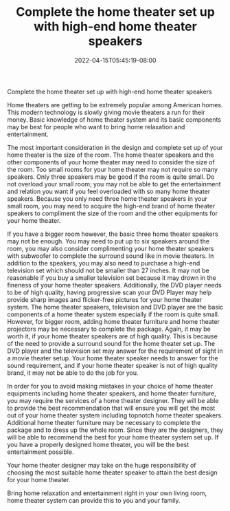 ﻿---
title: "Complete the home theater set up with high-end home theater speakers"
date: 2022-04-15T05:45:19-08:00
description: "Home-Theater Tips for Web Success"
featured_image: "/images/Home-Theater.jpg"
tags: ["Home Theater"]
---

Complete the home theater set up with high-end home theater speakers


Home theaters are getting to be extremely popular among American homes. This modern technology is slowly giving movie theaters a run for their money. Basic knowledge of home theater system and its basic components may be best for people who want to bring home relaxation and entertainment. 

The most important consideration in the design and complete set up of your home theater is the size of the room. The home theater speakers and the other components of your home theater may need to consider the size of the room. Too small rooms for your home theater may not require so many speakers. Only three speakers may be good if the room is quite small. Do not overload your small room; you may not be able to get the entertainment and relation you want if you feel overloaded with so many home theater speakers. Because you only need three home theater speakers in your small room, you may need to acquire the high-end brand of home theater speakers to compliment the size of the room and the other equipments for your home theater.

If you have a bigger room however, the basic three home theater speakers may not be enough. You may need to put up to six speakers around the room, you may also consider complimenting your home theater speakers with subwoofer to complete the surround sound like in movie theaters. In addition to the speakers, you may also need to purchase a high-end television set which should not be smaller than 27 inches. It may not be reasonable if you buy a smaller television set because it may drown in the fineness of your home theater speakers. Additionally, the DVD player needs to be of high quality, having progressive scan your DVD Player may help provide sharp images and flicker-free pictures for your home theater system. The home theater speakers, television and DVD player are the basic components of a home theater system especially if the room is quite small. However, for bigger room, adding home theater furniture and home theater projectors may be necessary to complete the package. Again, it may be worth it, if your home theater speakers are of high quality. This is because of the need to provide a surround sound for the home theater set up. The DVD player and the television set may answer for the requirement of sight in a movie theater setup. Your home theater speaker needs to answer for the sound requirement, and if your home theater speaker is not of high quality brand, it may not be able to do the job for you.

In order for you to avoid making mistakes in your choice of home theater equipments including home theater speakers, and home theater furniture, you may require the services of a home theater designer. They will be able to provide the best recommendation that will ensure you will get the most out of your home theater system including topnotch home theater speakers. Additional home theater furniture may be necessary to complete the package and to dress up the whole room. Since they are the designers, they will be able to recommend the best for your home theater system set up. If you have a properly designed home theater, you will be the best entertainment possible.

Your home theater designer may take on the huge responsibility of choosing the most suitable home theater speaker to attain the best design for your home theater.

Bring home relaxation and entertainment right in your own living room, home theater system can provide this to you and your family.


